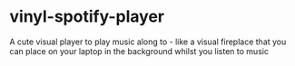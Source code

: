# vinyl-spotify-player
A cute visual player to play music along to - like a visual fireplace that you can place on your laptop in the background whilst you listen to music
